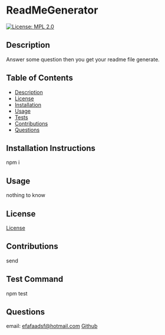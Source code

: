 # **ReadMeGenerator**

  [![License: MPL 2.0](https://img.shields.io/badge/License-MPL%202.0-brightgreen.svg)](https://opensource.org/licenses/MPL-2.0)

  ## Description

  Answer some question then you get your readme file generate.

  ## Table of Contents
  * [Description](#description)
  * [License](#license)
  * [Installation](#installation-instructions)
  * [Usage](#usage)
  * [Tests](#test-command)
  * [Contributions](#contributions)
  * [Questions](#questions)

  ## Installation Instructions
  npm i

  ## Usage
  nothing to know

  ## License
[License](https://opensource.org/licenses/MPL-2.0)

  ## Contributions
  send $$$$

  ## Test Command
  npm test

  ## Questions
  email: efafaadsf@hotmail.com
  [Github](https://github.com/eycs0317)

